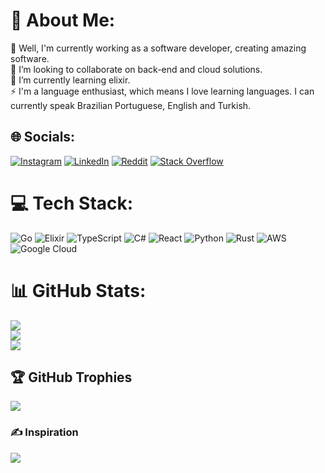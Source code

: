 # 💫 About Me:
🔭 Well, I'm currently working as a software developer, creating amazing software. <br>👯 I’m looking to collaborate on back-end and cloud solutions.<br>🌱 I’m currently learning elixir.<br>⚡ I'm a language enthusiast, which means I love learning languages. I can currently speak Brazilian Portuguese, English and Turkish.


## 🌐 Socials:
[![Instagram](https://img.shields.io/badge/Instagram-%23E4405F.svg?logo=Instagram&logoColor=white)](https://instagram.com/mtssmoreno) 
[![LinkedIn](https://img.shields.io/badge/LinkedIn-%230077B5.svg?logo=linkedin&logoColor=white)](https://linkedin.com/in/ms-moreno) 
[![Reddit](https://img.shields.io/badge/Reddit-%23FF4500.svg?logo=Reddit&logoColor=white)](https://reddit.com/user/crezztfallen)
 [![Stack Overflow](https://img.shields.io/badge/-Stackoverflow-FE7A16?logo=stack-overflow&logoColor=white)](https://stackoverflow.com/users/19376839) 

# 💻 Tech Stack:
![Go](https://img.shields.io/badge/go-%2300ADD8.svg?style=for-the-badge&logo=go&logoColor=white) ![Elixir](https://img.shields.io/badge/elixir-5C2D91.svg?style=for-the-badge&logo=elixir&logoColor=white) ![TypeScript](https://img.shields.io/badge/typescript-%23007ACC.svg?style=for-the-badge&logo=typescript&logoColor=white) ![C#](https://img.shields.io/badge/c%23-%23239120.svg?style=for-the-badge&logo=c-sharp&logoColor=white) ![React](https://img.shields.io/badge/react-%2300ADD8.svg?style=for-the-badge&logo=react&logoColor=white) ![Python](https://img.shields.io/badge/python-3670A0?style=for-the-badge&logo=python&logoColor=ffdd54) ![Rust](https://img.shields.io/badge/rust-%23000000.svg?style=for-the-badge&logo=rust&logoColor=white) ![AWS](https://img.shields.io/badge/AWS-%23FF9900.svg?style=for-the-badge&logo=amazon-aws&logoColor=white) ![Google Cloud](https://img.shields.io/badge/Google%20Cloud-%234285F4.svg?style=for-the-badge&logo=google-cloud&logoColor=white) 
# 📊 GitHub Stats:
![](https://github-readme-stats.vercel.app/api?username=creztfallen&theme=gotham&hide_border=false&include_all_commits=false&count_private=true)<br/>
![](https://github-readme-streak-stats.herokuapp.com/?user=creztfallen&theme=gotham&hide_border=false)<br/>
![](https://github-readme-stats.vercel.app/api/top-langs/?username=creztfallen&theme=gotham&hide=javascript&hide_border=false&include_all_commits=false&count_private=true&layout=compact)

## 🏆 GitHub Trophies
![](https://github-profile-trophy.vercel.app/?username=creztfallen&theme=nord&no-frame=false&no-bg=true&margin-w=4)

### ✍️ Inspiration
![](https://quotes-github-readme.vercel.app/api?type=horizontal&theme=tokyonight)

<!-- Proudly created with GPRM ( https://gprm.itsvg.in ) -->
